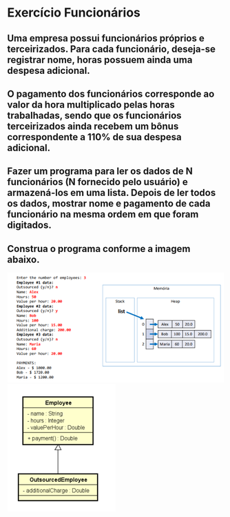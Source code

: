 # Exercício Funcionários

## Uma empresa possui funcionários próprios e terceirizados. Para cada funcionário, deseja-se registrar nome, horas possuem ainda uma despesa adicional. 

## O pagamento dos funcionários corresponde ao valor da hora multiplicado pelas horas trabalhadas, sendo que os funcionários terceirizados ainda recebem um bônus correspondente a 110% de sua despesa adicional.

## Fazer um programa para ler os dados de N funcionários (N fornecido pelo usuário) e armazená-los em uma lista. Depois de ler todos os dados, mostrar nome e pagamento de cada funcionário na mesma ordem em que foram digitados.

## Construa o programa conforme a imagem abaixo.

![img.png](src/images/img.png)    ![img_1.png](src/images/img_1.png)